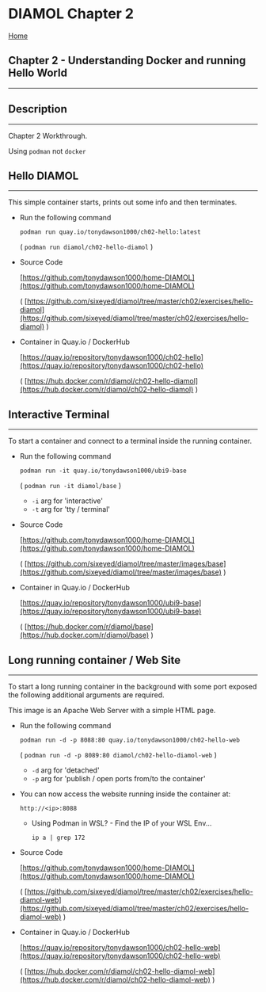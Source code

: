 # DIAMOL Chapter 2
[Home](ReadMe.md)
## Chapter 2 - Understanding Docker and running Hello World
---
## Description
---
Chapter 2 Workthrough.

Using `podman` not `docker`

## Hello DIAMOL
---
This simple container starts, prints out some info and then terminates.

- Run the following command

    `podman run quay.io/tonydawson1000/ch02-hello:latest`

    ( `podman run diamol/ch02-hello-diamol` )

- Source Code

    [https://github.com/tonydawson1000/home-DIAMOL](https://github.com/tonydawson1000/home-DIAMOL)

    ( [https://github.com/sixeyed/diamol/tree/master/ch02/exercises/hello-diamol](https://github.com/sixeyed/diamol/tree/master/ch02/exercises/hello-diamol) )

- Container in Quay.io / DockerHub

    [https://quay.io/repository/tonydawson1000/ch02-hello](https://quay.io/repository/tonydawson1000/ch02-hello)

    ( [https://hub.docker.com/r/diamol/ch02-hello-diamol](https://hub.docker.com/r/diamol/ch02-hello-diamol) )

## Interactive Terminal 
---
To start a container and connect to a terminal inside the running container.

- Run the following command

    `podman run -it quay.io/tonydawson1000/ubi9-base`

    ( `podman run -it diamol/base` )

    - `-i` arg for 'interactive'
    - `-t` arg for 'tty / terminal'

- Source Code

    [https://github.com/tonydawson1000/home-DIAMOL](https://github.com/tonydawson1000/home-DIAMOL)

    ( [https://github.com/sixeyed/diamol/tree/master/images/base](https://github.com/sixeyed/diamol/tree/master/images/base) )

- Container in Quay.io / DockerHub

    [https://quay.io/repository/tonydawson1000/ubi9-base](https://quay.io/repository/tonydawson1000/ubi9-base)

    ( [https://hub.docker.com/r/diamol/base](https://hub.docker.com/r/diamol/base) )

## Long running container / Web Site 
---
To start a long running container in the background with some port exposed the following additional arguments are required.

This image is an Apache Web Server with a simple HTML page.

- Run the following command

    `podman run -d -p 8088:80 quay.io/tonydawson1000/ch02-hello-web`

    ( `podman run -d -p 8089:80 diamol/ch02-hello-diamol-web` )

    - `-d` arg for 'detached'
    - `-p` arg for 'publish / open ports from/to the container'

- You can now access the website running inside the container at:

    `http://<ip>:8088`

    - Using Podman in WSL? - Find the IP of your WSL Env...

        `ip a | grep 172`

- Source Code

    [https://github.com/tonydawson1000/home-DIAMOL](https://github.com/tonydawson1000/home-DIAMOL)

    ( [https://github.com/sixeyed/diamol/tree/master/ch02/exercises/hello-diamol-web](https://github.com/sixeyed/diamol/tree/master/ch02/exercises/hello-diamol-web) )

- Container in Quay.io / DockerHub

    [https://quay.io/repository/tonydawson1000/ch02-hello-web](https://quay.io/repository/tonydawson1000/ch02-hello-web)

    ( [https://hub.docker.com/r/diamol/ch02-hello-diamol-web](https://hub.docker.com/r/diamol/ch02-hello-diamol-web) )